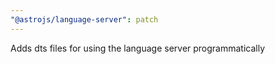 ```yaml
---
"@astrojs/language-server": patch
---
```


Adds dts files for using the language server programmatically
